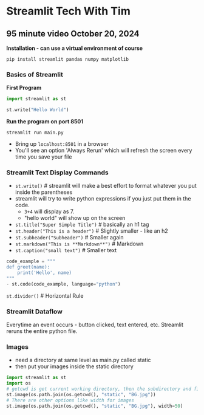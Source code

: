 # Streamlit Tech With Tim 
## 95 minute video October 20, 2024

**Installation - can use a virtual environment of course**
``` shell
pip install streamlit pandas numpy matplotlib
```
### Basics of Streamlit
**First Program**
``` python
import streamlit as st

st.write("Hello World")
```
**Run the program on port 8501**
``` shell
streamlit run main.py
```
- Bring up `localhost:8501` in a browser
- You'll see an option 'Always Rerun' which will refresh the screen every time you save your file

### Streamlit Text Display Commands
- `st.write()` # streamlit will make a best effort to format whatever you put inside the parentheses
- streamlit will try to write python expressions if you just put them in the code.
    - `3+4` will display as 7. 
    - "hello world" will show up on the screen
- `st.title("Super Simple Title")` # basically an h1 tag
- `st.header("This is a header")` # Slightly smaller - like an h2
- `st.subheader("Subheader")` # Smaller again
- `st.markdown("This is **Markdown**")` # Markdown
- `st.caption("small text")` # Smaller text
``` python
code_example = """
def greet(name):
    print('Hello', name)
"""
- st.code(code_example, language="python")
```
`st.divider()` # Horizontal Rule
### Streamlit Dataflow
Everytime an event occurs - button clicked, text entered, etc. Streamlit reruns the entire python file.
### Images
- need a directory at same level as main.py called static
- then put your images inside the static directory
``` python
import streamlit as st
import os
# getcwd is get current working directory, then the subdirectory and finally the actual file
st.image(os.path.join(os.getcwd(), "static", "BG.jpg"))
# There are other options like width for images
st.image(os.path.join(os.getcwd(), "static", "BG.jpg"), width=50)
```
